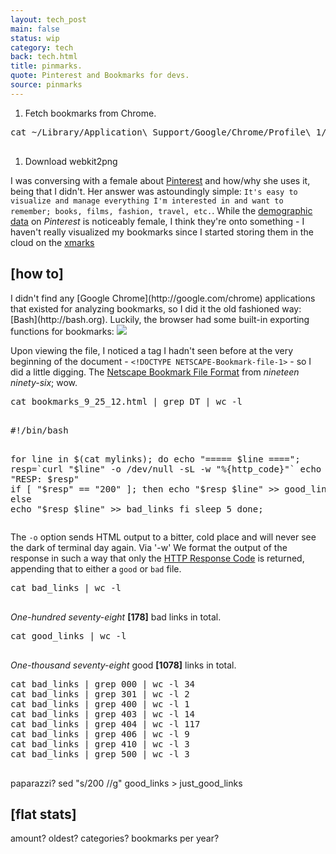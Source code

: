 ```yaml
---
layout: tech_post
main: false
status: wip
category: tech
back: tech.html
title: pinmarks.
quote: Pinterest and Bookmarks for devs.
source: pinmarks
---
```


1. Fetch bookmarks from Chrome.


<div class="snippet">
   <pre class="code">
cat ~/Library/Application\ Support/Google/Chrome/Profile\ 1/Bookmarks
  </pre>
</div>

1. Download webkit2png

I was conversing with a female about [Pinterest](http://pinterest.com) and how/why she uses it, being that I didn't. Her answer was astoundingly simple: `It's easy to visualize and manage everything I'm interested in and want to remember; books, films, fashion, travel, etc.`. While the [demographic data](http://www.searchenginejournal.com/pinterestingly-enough-interesting-pinterest-stats/45328/) on _Pinterest_ is noticeably female, I think they're onto something - I haven't really visualized my bookmarks since I started storing them in the cloud on the [xmarks](http:)

<h2>[how to]</h2>
I didn't find any [Google Chrome](http://google.com/chrome) applications that existed for analyzing bookmarks, so I did it the old fashioned way: [Bash](http://bash.org). Luckily, the browser had some built-in exporting functions for bookmarks:

<img class="inline" src="http://franklovecchio.s3.amazonaws.com/images/frank.lovecch.io/tech/bookmarks-01.png"/>
<p class="img-caption"></p>

Upon viewing the file, I noticed a tag I hadn't seen before at the very beginning of the document - `<!DOCTYPE NETSCAPE-Bookmark-file-1>` - so I did a little digging. The [Netscape Bookmark File Format](http://www.netstrider.com/tutorials/netscape/1.2/bookmarks/) from _nineteen ninety-six_; wow. 

<div class="snippet">
   <pre class="code">
cat bookmarks_9_25_12.html | grep DT | wc -l
  </pre>
</div>

<div class="snippet">
   <pre class="code">
#!/bin/bash

for line in $(cat mylinks); do
  echo "===== $line ====";  
  resp=`curl "$line" -o /dev/null -sL -w "%{http_code}"`
  echo "RESP: $resp"
  if [ "$resp" == "200" ]; then
    echo "$resp $line" >> good_links
  else
    echo "$resp $line" >> bad_links
  fi
  sleep 5
done;
  </pre>
</div>

The `-o` option sends HTML output to a bitter, cold place and will never see the dark of terminal day again. Via '-w' We format the output of the response in such a way that only the [HTTP Response Code](http://www.x.com) is returned, appending that to either a `good` or `bad` file.

<div class="snippet">
   <pre class="code">
cat bad_links | wc -l
  </pre>
</div>

_One-hundred seventy-eight_ **\[178\]** bad links in total.

<div class="snippet">
   <pre class="code">
cat good_links | wc -l
  </pre>
</div>

_One-thousand seventy-eight_ good **\[1078\]** links in total.

<div class="snippet">
   <pre class="code">
cat bad_links | grep 000 | wc -l 34
cat bad_links | grep 301 | wc -l 2
cat bad_links | grep 400 | wc -l 1
cat bad_links | grep 403 | wc -l 14
cat bad_links | grep 404 | wc -l 117
cat bad_links | grep 406 | wc -l 9
cat bad_links | grep 410 | wc -l 3
cat bad_links | grep 500 | wc -l 3
  </pre>
</div>

paparazzi? 
sed "s/200 //g" good_links > just_good_links

<h2>[flat stats]</h2>
amount?
oldest?
categories?
bookmarks per year?